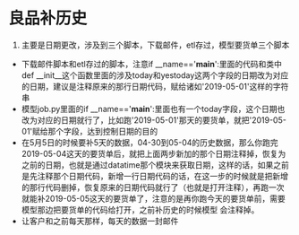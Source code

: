 # 良品补历史
1. 主要是日期更改，涉及到三个脚本，下载邮件，etl存过，模型要货单三个脚本

+ 下载邮件脚本和etl存过的脚本，注意if __name=='__main__':里面的代码和类中def __init__这个函数里面的涉及today和yestoday这两个字段的日期改为对应的日期，建议是注释原来的那行日期代码，赋给诸如'2019-05-01'这样的字符串
+ 模型job.py里面的if __name=='__main__':里面也有一个today字段，这个日期也改为对应的日期就行了，比如跑'2019-05-01'那天的要货单，就把'2019-05-01'赋给那个字段，达到控制日期的目的
+ 在5月5日的时候要补5天的数据，04-30到05-04的历史数据，那么你跑完2019-05-04这天的要货单后，就把上面两步新加的那个日期注释掉，恢复为之前的日期，也就是通过datatime那个模块来获取日期，这样的话，如果之前是先注释那个日期代码，新增一行日期代码的话，在这一步的时候就是把新增的那行代码删掉，恢复原来的日期代码就行了（也就是打开注释），再跑一次就能补2019-05-05这天的要货单了，注意的是再你跑今天的要货单前，需要模型那边把要货单的代码给打开，之前补历史的时候模型 会注释掉。
+ 让客户和之前每天那样，每天的数据一封邮件